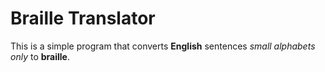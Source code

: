 # Braille Translator
This is a simple program that converts **English** sentences *small alphabets only* to **braille**.